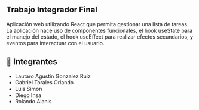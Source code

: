 ## Trabajo Integrador Final

Aplicación web utilizando React que permita gestionar una lista de tareas. La
aplicación hace uso de componentes funcionales, el hook useState para el manejo del
estado, el hook useEffect para realizar efectos secundarios, y eventos para interactuar con el
usuario.



## 🚀 Integrantes
- Lautaro Agustin Gonzalez Ruiz
- Gabriel Torales Orlando
- Luis Simon
- Diego Insa
- Rolando Alanis
